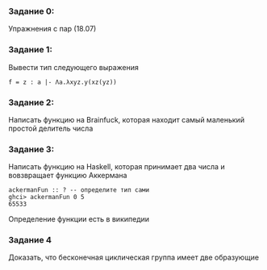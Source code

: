 ### Задание 0: 
Упражнения с пар (18.07)

### Задание 1: 
Вывести тип следующего выражения

```
f = z : a |- Λa.λxyz.y(xz(yz)) 
```

### Задание 2: 
Написать функцию на Brainfuck, которая находит самый маленький простой делитель числа

### Задание 3:
Написать функцию на Haskell, которая принимает два числа и вовзвращает функцию Аккермана
```
ackermanFun :: ? -- определите тип сами
ghci> ackermanFun 0 5 
65533
```

Определение функции есть в википедии

### Задание 4
Доказать, что бесконечная циклическая группа имеет две образующие
